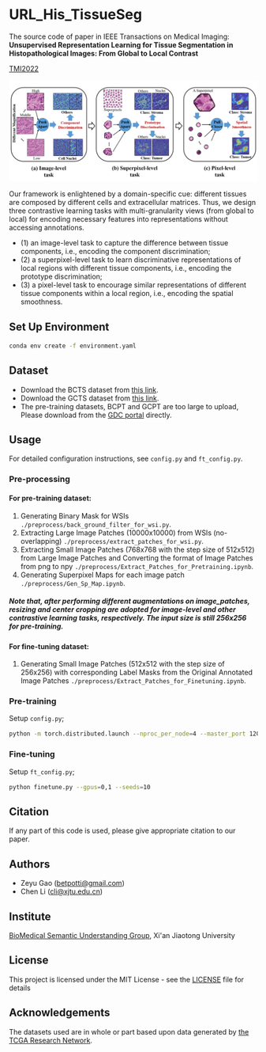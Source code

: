 # URL_His_TissueSeg
The source code of paper in IEEE Transactions on Medical Imaging: **Unsupervised Representation Learning for Tissue Segmentation in Histopathological Images: From Global to Local Contrast**

[TMI2022](https://ieeexplore.ieee.org/document/9830779)

![URL_TS](./Tasks_Info.png)

Our framework is enlightened by a domain-specific cue: different tissues are composed by different cells and extracellular matrices.
Thus, we design three contrastive learning tasks with multi-granularity views (from global to local) for encoding necessary features into representations without accessing annotations.

- (1) an image-level task to capture the difference between tissue components, i.e., encoding the component discrimination; 
- (2) a superpixel-level task to learn discriminative representations of local regions with different tissue components, i.e., encoding the prototype discrimination;
- (3) a pixel-level task to encourage similar representations of different tissue components within a local region, i.e., encoding the spatial smoothness.

## Set Up Environment
```bash
conda env create -f environment.yaml
```

## Dataset
- Download the BCTS dataset from [this link](https://github.com/PathologyDataScience/BCSS).
- Download the GCTS dataset from [this link](https://sites.google.com/view/aipath-dataset/home/gastric-cancer-segmentation).
- The pre-training datasets, BCPT and GCPT are too large to upload, Please download from the [GDC portal](https://portal.gdc.cancer.gov/) directly. 

## Usage
For detailed configuration instructions, see `config.py` and `ft_config.py`.

### Pre-processing
#### For pre-training dataset:
1. Generating Binary Mask for WSIs `./preprocess/back_ground_filter_for_wsi.py`.
2. Extracting Large Image Patches (10000x10000) from WSIs (no-overlapping) `./preprocess/extract_patches_for_wsi.py`.
3. Extracting Small Image Patches (768x768 with the step size of 512x512) from Large Image Patches and Converting the format of Image Patches from png to npy `./preprocess/Extract_Patches_for_Pretraining.ipynb`.
4. Generating Superpixel Maps for each image patch `./preprocess/Gen_Sp_Map.ipynb`.
##### Note that, after performing different augmentations on image_patches, resizing and center cropping are adopted for image-level and other contrastive learning tasks, respectively. The input size is still 256x256 for pre-training.
#### For fine-tuning dataset:
1. Generating Small Image Patches (512x512 with the step size of 256x256) with corresponding Label Masks from the Original Annotated Image Patches `./preprocess/Extract_Patches_for_Finetuning.ipynb`.

### Pre-training
Setup `config.py`;
```bash
python -m torch.distributed.launch --nproc_per_node=4 --master_port 120520 main-distribute.py --gpus=0,1,2,3
```
### Fine-tuning
Setup `ft_config.py`;
```bash
python finetune.py --gpus=0,1 --seeds=10
```
## Citation

If any part of this code is used, please give appropriate citation to our paper.

## Authors
- Zeyu Gao (betpotti@gmail.com)
- Chen Li (cli@xjtu.edu.cn)

## Institute
[BioMedical Semantic Understanding Group](http://www.chenli.group/home), Xi'an Jiaotong University

## License
This project is licensed under the MIT License - see the [LICENSE](./LICENSE) file for details

## Acknowledgements
The datasets used are in whole or part based upon data generated by [the TCGA Research Network](https://www.cancer.gov/tcga).
